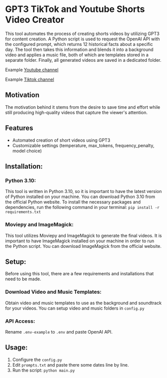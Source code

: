 # GPT3 TikTok and Youtube Shorts Video Creator
This tool automates the process of creating shorts videos by utilizing GPT3 for content creation. A Python script is used to request the OpenAI API with the configured prompt, which returns 12 historical facts about a specific day. The tool then takes this information and blends it into a background video and applies a music file, both of which are templates stored in a separate folder. Finally, all generated videos are saved in a dedicated folder.

Example [Youtube channel](https://www.youtube.com/channel/UC1CEqxquyFegNANRFQH-YmQ)

Example [Tiktok channel](https://www.tiktok.com/@historyfactstv)

## Motivation
The motivation behind it stems from the desire to save time and effort while still producing high-quality videos that capture the viewer's attention.
## Features
- Automated creation of short videos using GPT3
- Customizable settings (temperature, max_tokens, frequency_penalty, model choice)

## Installation:

### Python 3.10:
This tool is written in Python 3.10, so it is important to have the latest version of Python installed on your machine. You can download Python 3.10 from the official Python website.
To install the necessary packages and dependencies, run the following command in your terminal:
`pip install -r requirements.txt`

### Moviepy and ImageMagick:
This tool utilizes Moviepy and ImageMagick to generate the final videos. It is important to have ImageMagick installed on your machine in order to run the Python script. You can download ImageMagick from the official website.

## Setup:
Before using this tool, there are a few requirements and installations that need to be made.

### Download Video and Music Templates:
Obtain video and music templates to use as the background and soundtrack for your videos. You can setup video and music folders in `config.py`

### API Access:
Rename `.env-example` to `.env` and paste OpenAI API. 

## Usage:
1. Configure the `config.py`
2. Edit `prompts.txt` and paste there some dates line by line. 
3. Run the script: `python main.py`
